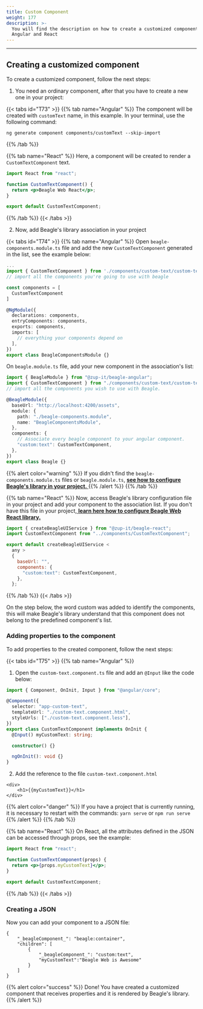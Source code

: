 ```yaml
---
title: Custom Component
weight: 177
description: >-
  You will find the description on how to create a customized component for
  Angular and React
---
```


---

## Creating a customized component

To create a customized component, follow the next steps:

1. You need an ordinary component, after that you have to create a new one in your project:

{{< tabs id="T73" >}}
{{% tab name="Angular" %}}
The component will be created with `customText` name, in this example. In your terminal, use the following command:

```text
ng generate component components/customText --skip-import
```

{{% /tab %}}

{{% tab name="React" %}}
Here, a component will be created to render a `CustomTextComponent` text.

```jsx
import React from "react";

function CustomTextComponent() {
  return <p>Beagle Web React</p>;
}

export default CustomTextComponent;
```

{{% /tab %}}
{{< /tabs >}}

2. Now, add Beagle's library association in your project

{{< tabs id="T74" >}}
{{% tab name="Angular" %}}
Open `beagle-components.module.ts` file and add the new `CustomTextComponent` generated in the list, see the example below:

```typescript
...
import { CustomTextComponent } from './components/custom-text/custom-text.component'
// import all the components you're going to use with beagle

const components = [
  CustomTextComponent
]

@NgModule({
  declarations: components,
  entryComponents: components,
  exports: components,
  imports: [
    // everything your components depend on
  ],
})
export class BeagleComponentsModule {}
```

On `beagle.module.ts` file, add your new component in the association's list:

```typescript
import { BeagleModule } from "@zup-it/beagle-angular";
import { CustomTextComponent } from "./components/custom-text/custom-text.component";
// import all the components you wish to use with Beagle.

@BeagleModule({
  baseUrl: "http://localhost:4200/assets",
  module: {
    path: "./beagle-components.module",
    name: "BeagleComponentsModule",
  },
  components: {
    // Associate every beagle component to your angular component.
    "custom:text": CustomTextComponent,
  },
})
export class Beagle {}
```

{{% alert color="warning" %}}
If you didn't find the `beagle-components.module.ts` files or `beagle.module.ts`, [**see how to configure Beagle's library in your project.** ](/get-started/installing-beagle/)
{{% /alert %}}
{{% /tab %}}

{{% tab name="React" %}}
Now, access Beagle's library configuration file in your project and add your component to the association list. If you don't have this file in your project,[ **learn here how to configure Beagle Web React library.** ](/get-started/using-beagle/web/react)

```jsx
import { createBeagleUIService } from "@zup-it/beagle-react";
import CustomTextComponent from "../components/CustomTextComponent";

export default createBeagleUIService <
  any >
  {
    baseUrl: "",
    components: {
      "custom:text": CustomTextComponent,
    },
  };
```

{{% /tab %}}
{{< /tabs >}}

On the step below, the word custom was added to identify the components, this will make Beagle's library understand that this component does not belong to the predefined component's list.

### Adding properties to the component

To add properties to the created component, follow the next steps:

{{< tabs id="T75" >}}
{{% tab name="Angular" %}}

1. Open the `custom-text.component.ts` file and add an `@Input` like the code below:

```typescript
import { Component, OnInit, Input } from "@angular/core";

@Component({
  selector: "app-custom-text",
  templateUrl: "./custom-text.component.html",
  styleUrls: ["./custom-text.component.less"],
})
export class CustomTextComponent implements OnInit {
  @Input() myCustomText: string;

  constructor() {}

  ngOnInit(): void {}
}
```

2. Add the reference to the file `custom-text.component.html`

```markup
<div>
    <h1>{{myCustomText}}</h1>
</div>
```

{{% alert color="danger" %}}
If you have a project that is currently running, it is necessary to restart with the commands: `yarn serve` or `npm run serve`
{{% /alert %}}
{{% /tab %}}

{{% tab name="React" %}}
On React, all the attributes defined in the JSON can be accessed through props, see the example:

```jsx
import React from "react";

function CustomTextComponent(props) {
  return <p>{props.myCustomText}</p>;
}

export default CustomTextComponent;
```

{{% /tab %}}
{{< /tabs >}}

### Creating a JSON

Now you can add your component to a JSON file:

```text
{
    "_beagleComponent_": "beagle:container",
    "children": [
        {
            "_beagleComponent_": "custom:text",
            "myCustomText":"Beagle Web is Awesome"
        }
    ]
}
```

{{% alert color="success" %}}
Done! You have created a customized component that receives properties and it is rendered by Beagle's library.
{{% /alert %}}
